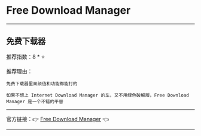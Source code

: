 # Free Download Manager

---

## 免费下载器

推荐指数：8 * ⭐

推荐理由：

    免费下载器里面颜值和功能都能打的

    如果不想上 Internet Download Manager 的车，又不用绿色破解版，Free Download Manager 是一个不错的平替

---



官方链接：👉 [Free Download Manager](
https://www.freedownloadmanager.org/zh/
) 👈



---




























